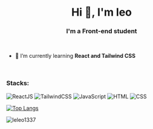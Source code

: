 <h1 align="center">Hi 👋, I'm leo</h1>
<h3 align="center">I'm a Front-end student</h3>

<br>

- 🌱 I’m currently learning **React and Tailwind CSS**
<br>
<h3 align="left">Stacks: </h3>

![ReactJS](https://img.shields.io/badge/-React-20232A?style=flat&logo=react&logoColor=61DAFB)
![TailwindCSS](https://img.shields.io/badge/tailwindcss-0F172A?&logo=tailwindcss)
![JavaScript](https://img.shields.io/badge/-JavaScript-F7DF1E?style=flat&logo=javascript&logoColor=black)
![HTML](https://img.shields.io/badge/-HTML5-E34F26?style=flat&logo=html5&logoColor=white)
![CSS](https://img.shields.io/badge/-CSS3-1572B6?style=flat&logo=css3&logoColor=white)

[![Top Langs](https://github-readme-stats.vercel.app/api/top-langs/?username=leleo1337&layout=donut&theme=Light)](https://github.com/leleo1337/github-readme-stats)
<p><img align="center" src="https://github-readme-streak-stats.herokuapp.com/?user=leleo1337&theme=swift" alt="leleo1337" /></p>
